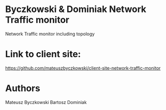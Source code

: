 # Byczkowski & Dominiak Network Traffic monitor
Network Traffic monitor including topology
# Link to client site:
https://github.com/mateuszbyczkowski/client-site-network-traffic-monitor
# Authors
Mateusz Byczkowski
Bartosz Dominiak
